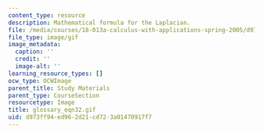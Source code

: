 ```yaml
---
content_type: resource
description: Mathematical formula for the Laplacian.
file: /media/courses/18-013a-calculus-with-applications-spring-2005/d973ff94ed962d21cd723a01470917f7_glossary_eqn32.gif
file_type: image/gif
image_metadata:
  caption: ''
  credit: ''
  image-alt: ''
learning_resource_types: []
ocw_type: OCWImage
parent_title: Study Materials
parent_type: CourseSection
resourcetype: Image
title: glossary_eqn32.gif
uid: d973ff94-ed96-2d21-cd72-3a01470917f7
---
```

